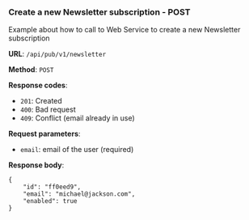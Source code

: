 ### Create a new Newsletter subscription - POST 

Example about how to call to Web Service to create a new Newsletter subscription

**URL**: `/api/pub/v1/newsletter`

**Method**: `POST`

**Response codes**: 
* `201`: Created
* `400`: Bad request
* `409`: Conflict (email already in use)
  
**Request parameters**:
* `email`: email of the user (required)
  
**Response body**:

```
{
    "id": "ff0eed9",
    "email": "michael@jackson.com",
    "enabled": true
}
```